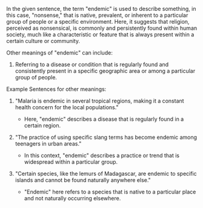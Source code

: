 In the given sentence, the term "endemic" is used to describe something, in this case, "nonsense," that is native, prevalent, or inherent to a particular group of people or a specific environment. Here, it suggests that religion, perceived as nonsensical, is commonly and persistently found within human society, much like a characteristic or feature that is always present within a certain culture or community.

Other meanings of "endemic" can include:

1. Referring to a disease or condition that is regularly found and consistently present in a specific geographic area or among a particular group of people.

Example Sentences for other meanings:

1. "Malaria is endemic in several tropical regions, making it a constant health concern for the local populations."
   - Here, "endemic" describes a disease that is regularly found in a certain region.

2. "The practice of using specific slang terms has become endemic among teenagers in urban areas."
   - In this context, "endemic" describes a practice or trend that is widespread within a particular group.

3. "Certain species, like the lemurs of Madagascar, are endemic to specific islands and cannot be found naturally anywhere else."
   - "Endemic" here refers to a species that is native to a particular place and not naturally occurring elsewhere.